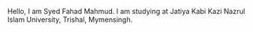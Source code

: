 Hello, I am Syed Fahad Mahmud. I am studying at Jatiya Kabi Kazi Nazrul Islam University, Trishal, Mymensingh.
